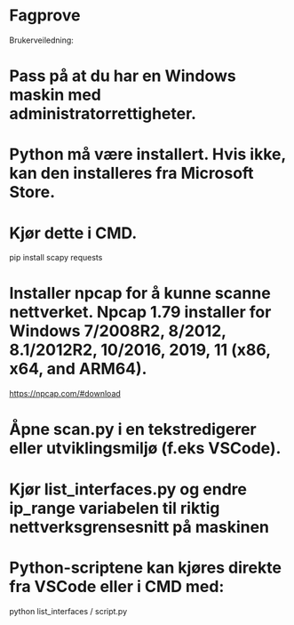 # Fagprove
 
Brukerveiledning:

# Pass på at du har en Windows maskin med administratorrettigheter.
# Python må være installert. Hvis ikke, kan den installeres fra Microsoft Store.

# Kjør dette i CMD.
pip install scapy requests

# Installer npcap for å kunne scanne nettverket. Npcap 1.79 installer for Windows 7/2008R2, 8/2012, 8.1/2012R2, 10/2016, 2019, 11 (x86, x64, and ARM64).
https://npcap.com/#download 

# Åpne scan.py i en tekstredigerer eller utviklingsmiljø (f.eks VSCode).
# Kjør list_interfaces.py og endre ip_range variabelen til riktig nettverksgrensesnitt på maskinen

# Python-scriptene kan kjøres direkte fra VSCode eller i CMD med:
python list_interfaces / script.py
